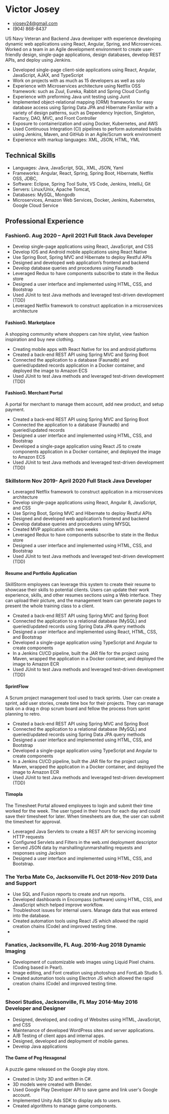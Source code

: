 # Victor Josey

<!-- The unordered list immediately after the h1 will be formatted on a single
line. It is intended to be used for contact details -->
- <vjosey24@gmail.com>
- (904) 868-8437



US Navy Veteran and Backend Java developer with experience developing dynamic web applications using React, Angular, Spring, and Microservices. Worked on a team in an Agile development environment to create user-friendly design, single-page applications, design databases, develop REST APIs, and deploy using Jenkins.

- Developed single-page client-side applications using React, Angular, JavaScript, AJAX, and TypeScript
-	Work on projects with as much as 15 developers as well as solo
-	Experience with Microservices architecture using Netflix OSS framework: such as Zuul, Eureka, Rabbit and Spring Cloud Config
-	Experience with preforming Java unit testing using Junit
-	Implemented object-relational mapping (ORM) frameworks for easy database access using Spring Data JPA and Hibernate Familiar with a variety of design patterns, such as Dependency Injection, Singleton, Factory, DAO, MVC, and Front Controller
-	Exposure to containerization and using Docker, Kubernetes, and AWS
-	Used Continuous Integration (CI) pipelines to perform automated builds using Jenkins, Maven, and GitHub in an Agile/Scrum work environment
-	Experience with markup languages: XML, JSON, HTML, YML

## Technical Skills
- Languages: Java, JavaScript, SQL, XML, JSON, Yaml
-	Frameworks: Angular, React, Spring, Spring Boot, Hibernate, Netflix OSS, JDBC,
-	Software: Eclipse, Spring Tool Suite, VS Code, Jenkins, IntelliJ, Git
-	Servers: Linux/Unix, Apache Tomcat,
-	Databases: MySQL, Mongodb
-	Microservices, Amazon Web Services, Docker, Jenkins, Kubernetes, Google Cloud Service


## Professional Experience

### <span>FashionG.	Aug 2020 – April 2021 Full Stack Java Developer</span>
-	Develop single-page applications using React, JavaScript, and CSS
-	Develop IOS and Android mobile applications using React Native
-	Use Spring Boot, Spring MVC and Hibernate to deploy Restful APIs
-	Designed and developed web application’s frontend and backend
-	Develop database queries and procedures using Faunadb
-	Leveraged Redux to have components subscribe to state in the Redux store
-	Designed a user interface and implemented using HTML, CSS, and Bootstrap
-	Used JUnit to test Java methods and leveraged test-driven development (TDD)
-	Leveraged Netflix framework to construct application in a microservices architecture


#### FashionG. Marketplace
A shopping community where shoppers can hire stylist, view fashion inspiration and buy new clothing.

-	Creating mobile apps with React Native for Ios and android platforms
-	Created a back-end REST API using Spring MVC and Spring Boot
-	Connected the application to a database (Faunadb) and queried/updated records application in a Docker container, and deployed the image to Amazon ECS
-	Used JUnit to test Java methods and leveraged test-driven development (TDD)

#### FashionG. Merchant Portal
A portal for merchant to manage them account, add new product, and setup payment.

-	Created a back-end REST API using Spring MVC and Spring Boot
-	Connected the application to a database (Faunadb) and queried/updated records
-	Designed a user interface and implemented using HTML, CSS, and Bootstrap
-	Developed a single-page application using React JS to create components application in a Docker container, and deployed the image to Amazon ECS
-	Used JUnit to test Java methods and leveraged test-driven development (TDD)

### <span> Skillstorm	Nov 2019- April 2020 Full Stack Java Developer </span>
-	Leveraged Netflix framework to construct application in a microservices architecture
-	Develop single-page applications using React, Angular 8, JavaScript, and CSS
-	Use Spring Boot, Spring MVC and Hibernate to deploy Restful APIs
-	Designed and developed web application’s frontend and backend
-	Develop database queries and procedures using MYSQL
-	Created MVP application with two weeks
-	Leveraged Redux to have components subscribe to state in the Redux store
-	Designed a user interface and implemented using HTML, CSS, and Bootstrap
-	Used JUnit to test Java methods and leveraged test-driven development (TDD)

#### Resume and Portfolio Application
SkillStorm employees can leverage this system to create their resume to showcase their skills to potential clients. Users can update their work experience, skills, and other resumes sections using a Web interface. They can upload their picture, and the management team can generate pages to present the whole training class to a client.

-	Created a back-end REST API using Spring MVC and Spring Boot
-	Connected the application to a relational database (MySQL) and queried/updated records using Spring Data JPA query methods
-	Designed a user interface and implemented using React, HTML, CSS, and Bootstrap
-	Developed a single-page application using TypeScript and Angular to create components
-	In a Jenkins CI/CD pipeline, built the JAR file for the project using Maven, wrapped the application in a Docker container, and deployed the image to Amazon ECR
-	Used JUnit to test Java methods and leveraged test-driven development (TDD)

#### SprintFlow
A Scrum project management tool used to track sprints. User can create a sprint, add user stories, create time box for their projects. They can manage task on a drag n drop scrum board and fellow the process from sprint planning to retro.

-	Created a back-end REST API using Spring MVC and Spring Boot
-	Connected the application to a relational database (MySQL) and queried/updated records using Spring Data JPA query methods
-	Designed a user interface and implemented using HTML, CSS, and Bootstrap
-	Developed a single-page application using TypeScript and Angular to create components
-	In a Jenkins CI/CD pipeline, built the JAR file for the project using Maven, wrapped the application in a Docker container, and deployed the image to Amazon ECR
-	Used JUnit to test Java methods and leveraged test-driven development (TDD) 


#### Timopla
The Timesheet Portal allowed employees to login and submit their time worked for the week. The user typed in their hours for each day and could save their timesheet for later. When timesheets are due, the user can submit the timesheet for approval.

-	Leveraged Java Servlets to create a REST API for servicing incoming HTTP requests
-	Configured Servlets and Filters in the web.xml deployment descriptor
-	Served JSON data by marshalling/unmarshalling requests and responses using Jackson
-	Designed a user interface and implemented using HTML, CSS, and Bootstrap.

### <span>The Yerba Mate Co, Jacksonville FL	Oct 2018-Nov 2019 Data and Support</span>
-	Use SQL and Fusion reports to create and run reports.
-	Developed dashboards in Encompass (software) using HTML, CSS, and JavaScript which helped improve workflow.
-	Troubleshoot issues for internal users. Manage data that was entered into the database.
-	Created automation tools using React JS which allowed the rapid creation chains (Code) and improved testing time.
-	
### <span> Fanatics, Jacksonville, FL	Aug. 2016-Aug 2018 Dynamic Imaging</span>
-	Development of customizable web images using Liquid Pixel chains. (Coding based in
Pearl).
-	Image editing, and Font creation using photoshop and FontLab Studio 5.
-	Created automation tools using Electron JS which allowed the rapid creation chains (Code) and improved testing time.
-	
### <span> Shoori Studios, Jacksonville, FL	May 2014-May 2016 Developer and Designer </span>
-	Designed, developed, and coding of Websites using HTML, JavaScript, and CSS
-	Maintenance of developed WordPress sites and server applications.
-	A/B Testing of client apps and internal apps.
-	Designed, developed and deployment of mobile games.
-	Develop Java applications


#### The Game of Peg Hexagonal
A puzzle game released on the Google play store.

-	Created in Unity 3D and written in C#.
-	3D models were created with Blender.
-	Used Google Play Developer API to save game and link user's Google account.
-	Implemented Unity Ads SDK to display ads to users. 
-	Created algorithms to manage game components.              

